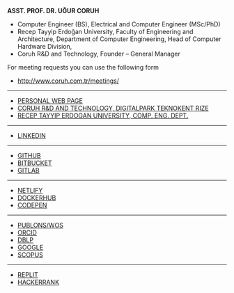 

 **ASST. PROF. DR. UĞUR CORUH**
  - Computer Engineer (BS), Electrical and Computer Engineer (MSc/PhD)
  - Recep Tayyip Erdoğan University, Faculty of Engineering and Architecture, Department of Computer Engineering, Head of Computer Hardware Division,
  - Coruh R&D and Technology, Founder – General Manager

For meeting requests you can use the following form
- http://www.coruh.com.tr/meetings/


---


- [PERSONAL WEB PAGE](https://www.ugurcoruh.com/)
- [CORUH R&D AND TECHNOLOGY, DIGITALPARK TEKNOKENT RIZE](http://www.coruh.com.tr/)
- [RECEP TAYYIP ERDOGAN UNIVERSITY, COMP. ENG. DEPT.](https://avesis.erdogan.edu.tr/ugur.coruh)

---

- [LINKEDIN](https://www.linkedin.com/in/ugurcoruh/)

---

- [GITHUB](https://github.com/ucoruh)
- [BITBUCKET](https://bitbucket.org/ucoruh/)
- [GITLAB](https://gitlab.com/ugurcoruh)

---

- [NETLIFY](https://app.netlify.com/teams/ucoruh/overview)
- [DOCKERHUB](https://hub.docker.com/u/ucoruh)
- [CODEPEN](https://codepen.io/ugurcoruh)

---

- [PUBLONS/WOS](https://www.webofscience.com/wos/author/record/1316970)
- [ORCID](https://orcid.org/0000-0003-4193-8401)
- [DBLP](https://dblp.org/pid/230/0394.html)
- [GOOGLE](https://scholar.google.com/citations?user=KIU4ltMAAAAJ&hl=tr)
- [SCOPUS](https://www.scopus.com/authid/detail.uri?authorId=57218950743)

---

- [REPLIT](https://replit.com/@UgurCORUH)
- [HACKERRANK](https://www.hackerrank.com/ucoruh?hr_r=1)

